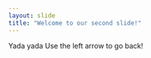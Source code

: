 ```yaml
---
layout: slide
title: "Welcome to our second slide!"
---
```

Yada yada
Use the left arrow to go back!
